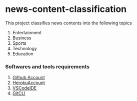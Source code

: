 # news-content-classification
This project classifies news contents into the following topics
1. Entertainment 
2. Business
3. Sports
4. Technology
5. Education 

### Softwares and tools requirements
1. [Github Account](https://github.com)
2. [HerokuAccount](https://heroku.com)
3. [VSCodeIDE](https://code.visualstuidio.com)
4. [GitCLI](https://git-scm.com/book/en/v2/Getting-Started-The-Command-Line)

